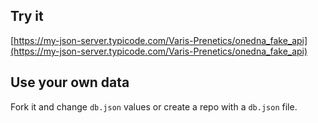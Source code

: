 ## Try it

[https://my-json-server.typicode.com/Varis-Prenetics/onedna_fake_api](https://my-json-server.typicode.com/Varis-Prenetics/onedna_fake_api)

## Use your own data

Fork it and change `db.json` values or create a repo with a `db.json` file.
